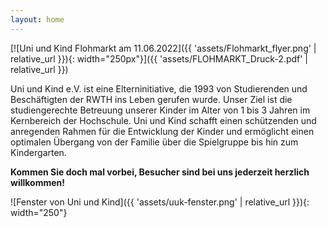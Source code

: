 ```yaml
---
layout: home
---
```

[![Uni und Kind Flohmarkt am 11.06.2022]({{ 'assets/Flohmarkt_flyer.png' | relative_url }}){: width="250px"}]({{ 'assets/FLOHMARKT_Druck-2.pdf' | relative_url }})

Uni und Kind e.V. ist eine Elterninitiative, die 1993 von Studierenden und Beschäftigten der RWTH ins Leben gerufen wurde. Unser Ziel ist die studiengerechte Betreuung unserer Kinder im Alter von 1 bis 3 Jahren im Kernbereich der Hochschule. Uni und Kind schafft einen schützenden und anregenden Rahmen für die Entwicklung der Kinder und ermöglicht einen optimalen Übergang von der Familie über die Spielgruppe bis hin zum Kindergarten.

**Kommen Sie doch mal vorbei, Besucher sind bei uns jederzeit herzlich willkommen!**

![Fenster von Uni und Kind]({{ 'assets/uuk-fenster.png' | relative_url }}){: width="250"}
